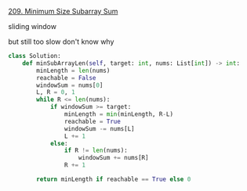 [209. Minimum Size Subarray Sum](https://leetcode.com/problems/minimum-size-subarray-sum/)

sliding window

but still too slow don't know why

```py
class Solution:
    def minSubArrayLen(self, target: int, nums: List[int]) -> int:
        minLength = len(nums)
        reachable = False
        windowSum = nums[0]
        L, R = 0, 1
        while R <= len(nums):
            if windowSum >= target:
                minLength = min(minLength, R-L)
                reachable = True
                windowSum -= nums[L]
                L += 1
            else:
                if R != len(nums):
                    windowSum += nums[R]
                R += 1

        return minLength if reachable == True else 0
```

